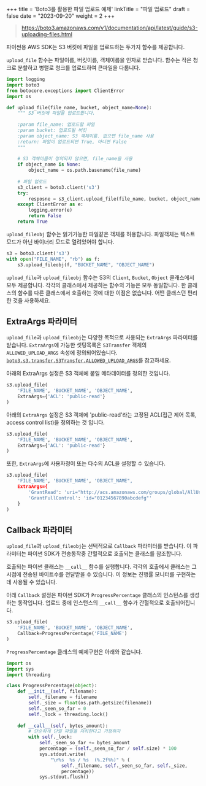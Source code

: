 +++
title = 'Boto3를 활용한 파일 업로드 예제'
linkTitle = "파일 업로드"
draft = false
date = "2023-09-20"
weight = 2
+++

> https://boto3.amazonaws.com/v1/documentation/api/latest/guide/s3-uploading-files.html

파이썬용 AWS SDK는 S3 버킷에 파일을 업로드하는 두가지 함수를 제공합니다.

`upload_file` 함수는 파일이름, 버킷이름, 객체이름을 인자로 받습니다.
함수는 작은 청크로 분할하고 병렬로 청크를 업로드하여 큰파일을 다룹니다.

```python
import logging
import boto3
from botocore.exceptions import ClientError
import os

def upload_file(file_name, bucket, object_name=None):
    """ S3 버킷에 파일을 업로드합니다.
    
    :param file_name: 업로드할 파일
    :param bucket: 업로드될 버킷
    :param object_name: S3 객체이름. 없으면 file_name 사용
    :return: 파일이 업로드되면 True, 아니면 False
    """
    
    # S3 객체이름이 정의되지 않으면, file_name을 사용
    if object_name is None:
        object_name = os.path.basename(file_name)
    
    # 파일 업로드
    s3_client = boto3.client('s3')
    try:
        resposne = s3_client.upload_file(file_name, bucket, object_name)
    except ClientError as e:
        logging.error(e)
        return False
    return True
```

`upload_fileobj` 함수는 읽기가능한 파일같은 객체를 허용합니다.
파일객체는 텍스트모드가 아닌 바이너리 모드로 열려있어야 합니다.

```python
s3 = boto3.client('s3')
with open("FILE_NAME", "rb") as f:
    s3.upload_fileobj(f, "BUCKET_NAME", "OBJECT_NAME")
```

`upload_file`과 `upload_fileobj` 함수는 S3의 `Client`, `Bucket`, `Object` 클래스에서 모두 제공합니다.
각각의 클래스에서 제공하는 함수의 기능은 모두 동일합니다.
한 클래스의 함수를 다른 클래스에서 호출하는 것에 대한 이점은 없습니다.
어떤 클래스던 편리한 것을 사용하세요.

## ExtraArgs 파라미터

`upload_file`과 `upload_fileobj`는 다양한 목적으로 사용되는 `ExtraArgs` 파라미터를 받습니다.
`ExtraArgs`에 가능한 셋팅목록은 `S3Transfer` 객체의 `ALLOWED_UPLOAD_ARGS` 속성에 정의되어있습니다.
[`boto3.s3.transfer.S3Transfer.ALLOWED_UPLOAD_ARGS`](https://boto3.amazonaws.com/v1/documentation/api/latest/reference/customizations/s3.html#boto3.s3.transfer.S3Transfer.ALLOWED_UPLOAD_ARGS)를 참고하세요.

아래의 ExtraArgs 설정은 S3 객체에 붙일 메타데이터를 정의한 것입니다.

```python
s3.upload_file(
    'FILE_NAME', 'BUCKET_NAME', 'OBJECT_NAME',
    ExtraArgs={'ACL': 'public-read'}
)
```

아래의 `ExtraArgs` 설정은 S3 객체에 'public-read'라는 고정된 ACL(접근 제어 목록, access control list)을 정의하는 것 입니다.

```python
s3.upload_file(
    'FILE_NAME', 'BUCKET_NAME', 'OBJECT_NAME',
    ExtraArgs={'ACL': 'public-read'}
)
```

또한, `ExtraArgs`에 사용자정이 또는 다수의 ACL을 설정할 수 있습니다.

```python
s3.upload_file(
    'FILE_NAME', 'BUCKET_NAME', 'OBJECT_NAME",
    ExtraArgs={
        'GrantRead': 'uri="http://acs.amazonaws.com/groups/global/AllUsers"',
        'GrantFullControl': 'id="01234567890abcdefg"'
    }
)
```

## Callback 파라미터

`upload_file`과 `upload_fileobj`는 선택적으로 `Callback` 파라미터를 받습니다.
이 파라미터는 파이썬 SDK가 전송동작중 간헐적으로 호출되는 클래스를 참조합니다.

호출되는 파이썬 클래스는 `__call__` 함수를 실행합니다.
각각의 호출에서 클래스는 그 시점에 전송된 바이트수를 전달받을 수 있습니다.
이 정보는 진행률 모니터를 구현하는데 사용될 수 있습니다.

아래 `Callback` 설정은 파이썬 SDK가 `ProgressPercentage` 클래스의 인스턴스를 생성하는 동작입니다.
업로드 중에 인스턴스의 `__call__` 함수가 간헐적으로 호출되어집니다.

```python
s3.upload_file(
    'FILE_NAME', 'BUCKET_NAME', 'OBJECT_NAME',
    Callback=ProgressPercentage('FILE_NAME')
)
```

`ProgressPercentage` 클래스의 예제구현은 아래와 같습니다.

```python
import os
import sys
import threading

class ProgressPercentage(object):
    def __init__(self, filename):
        self._filename = filename
        self._size = float(os.path.getsize(filename))
        self._seen_so_far = 0
        self._lock = threading.lock()
    
    def __call__(self, bytes_amount):
        # 단순하게 단일 파일을 처리한다고 가정하자
        with self._lock:
            self._seen_so_far += bytes_amount
            percentage = (self._seen_so_far / self.size) * 100
            sys.stdout.write(
                "\r%s  %s / %s  (%.2f%%)" % (
                    self._filename, self._seen_so_far, self._size,
                    percentage))
            sys.stdout.flush()
```